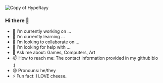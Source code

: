 

![Copy of HypeRayy](https://user-images.githubusercontent.com/11124303/148409717-c89da59c-3646-4c38-8331-c9f970135a64.png)

### Hi there 👋






- 🔭 I’m currently working on ...
- 🌱 I’m currently learning ...
- 👯 I’m looking to collaborate on ...
- 🤔 I’m looking for help with ...
- 💬 Ask me about: Games, Computers, Art
- 📫 How to reach me: The contact information provided in my github bio :)
- 😄 Pronouns: he/they
- ⚡ Fun fact: I LOVE cheese.

